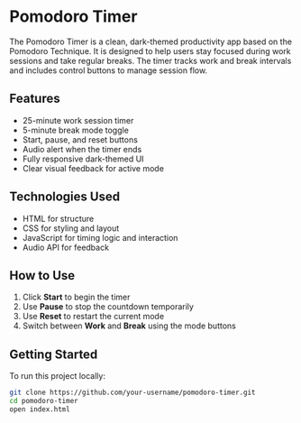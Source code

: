 # Pomodoro Timer

The Pomodoro Timer is a clean, dark-themed productivity app based on the Pomodoro Technique. It is designed to help users stay focused during work sessions and take regular breaks. The timer tracks work and break intervals and includes control buttons to manage session flow.

## Features

- 25-minute work session timer
- 5-minute break mode toggle
- Start, pause, and reset buttons
- Audio alert when the timer ends
- Fully responsive dark-themed UI
- Clear visual feedback for active mode

## Technologies Used

- HTML for structure
- CSS for styling and layout
- JavaScript for timing logic and interaction
- Audio API for feedback

## How to Use

1. Click **Start** to begin the timer
2. Use **Pause** to stop the countdown temporarily
3. Use **Reset** to restart the current mode
4. Switch between **Work** and **Break** using the mode buttons

## Getting Started

To run this project locally:

```bash
git clone https://github.com/your-username/pomodoro-timer.git
cd pomodoro-timer
open index.html
